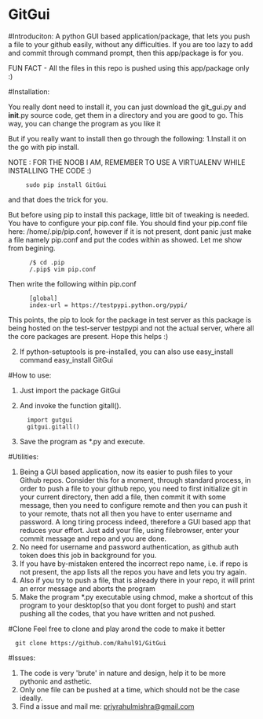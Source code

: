 # GitGui

#Introduciton:
A python GUI based application/package, that lets you push a file to your github
easily, without any difficulties.
If you are too lazy to add and commit through command prompt, then this app/package is for you.

FUN FACT - All the files in this repo is pushed using this app/package only :)

#Installation:

You really dont need to install it, you can just download the git_gui.py and __init__.py source code, get them in a directory and you are good to go. This way, you can change the program as you like it

But if you really want to install then go through the following:
1.Install it on the go with pip install.

   NOTE : FOR THE NOOB I AM, REMEMBER TO USE A VIRTUALENV WHILE INSTALLING THE CODE :)

         sudo pip install GitGui
and that does the trick for you.

But before using pip to install this package, little bit of tweaking is needed. You have to configure your pip.conf file. You should find your pip.conf file here: /home/.pip/pip.conf, however if it is not present, dont panic just
make a file namely pip.conf and put the codes within as showed. Let me show from begining.
          
          /$ cd .pip
          /.pip$ vim pip.conf
          
Then write the following within pip.conf
         
          [global]
          index-url = https://testpypi.python.org/pypi/

This points, the pip to look for the package in test server as this package is being hosted on the test-server testpypi and not the actual server, where all the core packages are present. Hope this helps :) 
 
 2. If python-setuptools is pre-installed, you can also use easy_install command
               easy_install GitGui



#How to use:
1. Just import the package GitGui
2. And invoke the function gitall().
         
         import gutgui
         gitgui.gitall()

3. Save the program as *.py and execute.


#Utilities:
1. Being a GUI based application, now its easier to push files to your Github repos. Consider this for a moment, through standard process, in order to push a file to your github repo, you need to first initialize git in your current directory, then add a file, then commit it with some message, then you need to configure remote and then you can push it to your remote, thats not all then you have to enter username and password. A long tiring process indeed, therefore a GUI based app that reduces your effort.
         Just add your file, using filebrowser, enter your commit message and repo and you are done.
2. No need for username and password authentication, as github auth token does this job in background for you.
3. If you have by-mistaken entered the incorrect repo name, i.e. if repo is not present, the app lists all the repos you have and lets you try again.
4. Also if you try to push a file, that is already there in your repo, it will print an error message and aborts the program
4. Make the program *.py executable using chmod, make a shortcut of this program to your desktop(so that you dont forget to push) and start pushing all the codes, that you have written and not pushed. 


#Clone
Feel free to clone and play arond the code to make it better
    
      git clone https://github.com/Rahul91/GitGui
      
#Issues:
1. The code is very 'brute' in nature and design, help it to be more pythonic and asthetic.
2. Only one file can be pushed at a time, which should not be the case ideally.
3. Find a issue and mail me: priyrahulmishra@gmail.com

        



